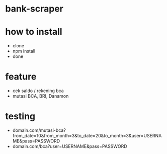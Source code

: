 # bank-scraper


# how to install 
- clone
- npm install
- done


# feature
- cek saldo / rekening bca
- mutasi BCA, BRI, Danamon

# testing

- domain.com/mutasi-bca?from_date=10&from_month=3&to_date=20&to_month=3&user=USERNAME&pass=PASSWORD
- domain.com/bca?user=USERNAME&pass=PASSWORD
